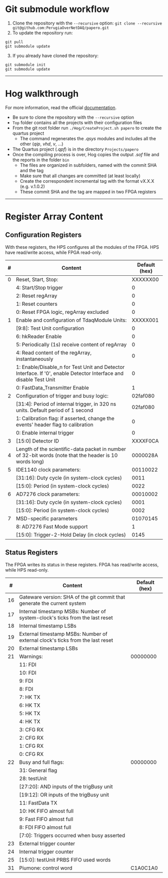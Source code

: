 # Git submodule workflow
1. Clone the repository with the `--recursive` option:
  `git clone --recursive git@github.com:PerugiaOverNetDAQ/papero.git`
2. To update the repository run:
  ```
  git pull
  git submodule update
  ```
3. If you already have cloned the repository:
  ```
  git submodule init
  git submodule update
  ```
***
# Hog walkthrough
For more information, read the official [documentation](https://hog.readthedocs.io).

- Be sure to clone the repository with the `--recursive` option
- `Top` folder contains all the projects with their configuration files
- From the git root folder run `./Hog/CreateProject.sh papero` to create the quartus project
  + The command regenerates the _.qsys_ modules and includes all the other (_qip_, _vhd_, _v_, ...)
- The Quartus project (_.qpf_) is in the directory `Projects/papero`
- Once the compiling process is over, Hog copies the output _.sof_ file and the reports in the folder `bin`
  + The files are organized in subfolders, named with the commit SHA and the tag
  + Make sure that all changes are committed (at least locally)
  + Create the correspondent incremental tag with the format vX.X.X (e.g. v.1.0.2)
  + These commit SHA and the tag are mapped in two FPGA registers


***
# Register Array Content
## Configuration Registers
With these registers, the HPS configures all the modules of the FPGA. HPS have read/write access, while FPGA read-only.

|  # | Content | Default (hex) |
| -- | ------- | ------------- |
| 0  | Reset, Start, Stop: |  XXXXXX00 |
|    | 4: Start/Stop trigger | 0 |
|    | 2: Reset regArray | 0 |
|    | 1: Reset counters | 0 |
|    | 0: Reset FPGA logic, regArray excluded  | 0 |
| 1  | Enable and configuration of TdaqModule Units: | XXXXX001 |
|    | [9:8]: Test Unit configuration | 0 |
|    | 6: hkReader Enable | 0 |
|    | 5: Periodically (1s) receive content of regArray | 0 |
|    | 4: Read content of the regArray, instantaneously | 0 |
|    | 1: Enable/Disable_n for Test Unit and Detector Interface. If '0', enable Detector Interface and disable Test Unit | 0 |
|    | 0: FastData_Transmitter Enable | 1 |
| 2  | Configuration of trigger and busy logic: | 02faf080 |
|    | [31:4]: Period of internal trigger, in 320 ns units. Default period of 1 second | 02faf080 |
|    | 1: Calibration flag: if asserted, change the events' header flag to calibration| 0 |
|    | 0: Enable internal trigger | 0 |
| 3  | [15:0] Detector ID | XXXXF0CA |
| 4  | Length of the scientific-data packet in number of 32-bit words (note that the header is 10 words long) | 0000028A |
| 5  | IDE1140 clock parameters: | 00110022 |
|    | [31:16]: Duty cycle (in system-clock cycles) | 0011 |
|    | [15:0]: Period (in system-clock cycles) | 0022 |
| 6  | AD7276 clock parameters: | 00010002 |
|    | [31:16]: Duty cycle (in system-clock cycles) | 0001 |
|    | [15:0]: Period (in system-clock cycles) | 0002 |
| 7  | MSD-specific parameters | 01070145 |
|    | 8: AD7276 Fast Mode support | 1 |
|    | [15:0]: Trigger-2-Hold Delay (in clock cycles) | 0145 |


## Status Registers
The FPGA writes its status in these registers. FPGA has read/write access, while HPS read-only. 

|  #  | Content | Default (hex) |
| --- | ------- | ------------- |
| 16 | Gateware version: SHA of the git commit that generate the current system   | |
| 17 | Internal timestamp MSBs: Number of system-clock's ticks from the last reset | |
| 18 | Internal timestamp LSBs | |
| 19 | External timestamp MSBs: Number of external clock's ticks from the last reset | |
| 20 | External timestamp LSBs | |
| 21 | Warnings: | 00000000 |
|    | 11: FDI    | |
|    | 10: FDI    | |
|    |  9: FDI    | |
|    |  8: FDI    | |
|    |  7: HK TX  | |
|    |  6: HK TX  | |
|    |  5: HK TX  | |
|    |  4: HK TX  | |
|    |  3: CFG RX | |
|    |  2: CFG RX | |
|    |  1: CFG RX | |
|    |  0: CFG RX | |
| 22 | Busy and full flags: | 00000000 |
|    | 31: General flag  | |
|    | 28: testUnit  | |
|    | [27:20]: AND inputs of the trigBusy unit | |
|    | [19:12]: OR  inputs of the trigBusy unit | |
|    | 11: FastData TX | |
|    | 10: HK FIFO almost full | |
|    |  9: Fast FIFO almost full | |
|    |  8: FDI FIFO almost full | |
|    | [7:0]: Triggers occurred when busy asserted | |
| 23 | External trigger counter | |
| 24 | Internal trigger counter | |
| 25 | [15:0]: testUnit PRBS FIFO used words | |
| 31 | Piumone: control word | C1A0C1A0 |